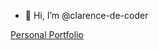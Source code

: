 - 👋 Hi, I’m @clarence-de-coder

[Personal Portfolio](ttps://dreamy-shirley-ec323d.netlify.app/)

<!---
clarence-de-coder/clarence-de-coder is a ✨ special ✨ repository because its `README.md` (this file) appears on your GitHub profile.
You can click the Preview link to take a look at your changes.
--->
